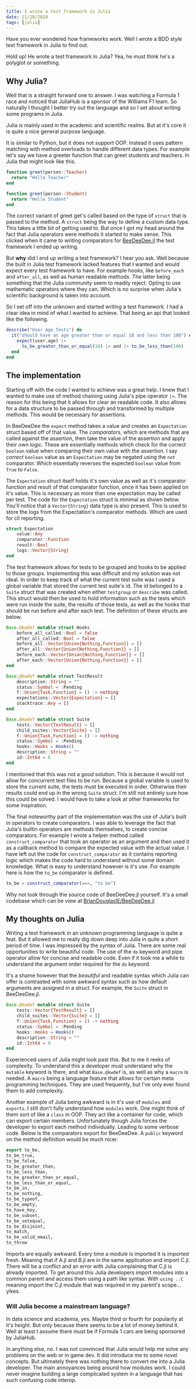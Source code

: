 ```yaml
---
title: I wrote a test framework in Julia
date: 21/10/2024
tags: [julia]
---
```


Have you ever wondered how frameworks work. Well I wrote a BDD style
test framework in Julia to find out.

<!-- more -->

<chicken-asks>
Hold up! He wrote a test framework in Julia?
</chicken-asks>

<magpie-replies>
Yea, he must think he's a polyglot or something.
</magpie-replies>

## Why Julia?

Well that is a straight forward one to answer. I was watching a Formula 1
race and noticed that JuliaHub is a sponsor of the Williams F1 team. So
naturally I thought I better try out the language and so I set about writing
some programs in Julia.

Julia is mainly used in the academic and scientific realms. But at it's core
it is quite a nice general purpose language.

It is similar to Python, but it does not support OOP. Instead it uses pattern
matching with method overloads to handle different data types. For example let's
say we have a greeter function that can greet students and teachers. In Julia
that might look like this.

```julia
function greet(person::Teacher)
  return "Hello Teacher"
end

function greet(person::Student)
  return "Hello Student"
end
```

The correct variant of greet get's called based on the type of `struct` that is 
passed to the method. A `struct` being the way to define a custom data type.
This takes a little bit of getting used to. But once I got my head around the fact
that Julia operators were methods it started to make sense. This clicked when
it came to writing comparators for [BeeDeeDee.jl](https://github.com/BrianDouglasIE/BeeDeeDee.jl/tree/main) the test framework I ended up writing.

But __why__ did I end up writing a test framework? I hear you ask. Well because the built
in Julia test framework lacked features that I wanted and would expect every test 
framework to have. For example hooks, like `before_each` and `after_all`, as well
as human readable methods. The latter being something that the Julia community
seem to readily reject. Opting to use mathematic operators where they can. Which
is no surprise when Julia's scientific background is taken into account.

So I set off into the unknown and started writing a test framework. I had a clear
idea in mind of what I wanted to achieve. That being an api that looked like the following.

```julia
describe("User Age Tests") do
  it("should have an age greater than or equal 18 and less than 100") do
    expect(user.age) |>
      to_be_greater_than_or_equal(18) |> and |> to_be_less_than(100)
  end
end
```

## The implementation

Starting off with the code I wanted to achieve was a great help. I knew that I wanted to
make use of method chaining using Julia's pipe operator `|>`. The reason for this being
that it allows for clear an readable code. It also allows for a data structure to
be passed through and transformed by multiple methods. This would be necessary for assertions.

In BeeDeeDee the `expect` method takes a value and creates an `Expectation` struct based off of
that value. The _comparators_, which are methods that are called against the assertion, then
take the value of the assertion and apply their own logic. These are essentially methods which
check for the correct `boolean` value when comparing their own value with the assertion. I say
_correct_ `boolean` value as an `Expectation` may be negated using the `not` comparator. Which 
essentially reverses the expected `boolean` value from `True` to `False`.

The `Expectation` struct itself holds it's own value as well as it's comparator function and
result of that comparator function, once it has been applied on it's value. This is necessary
as more than one expectation may be called per test. The code for the `Expectation` struct is
minimal as shown below. You'll notice that a `Vector{String}` data type is also present. This
is used to store the logs from the Expectation's comparator methods. Which are used for cli
reporting.

```julia
struct Expectation
    value::Any
    comparator::Function
    result::Bool
    logs::Vector{String}
end
```

The test framework allows for tests to be grouped and hooks to be applied to those groups.
Implementing this was difficult and my solution was not ideal. In order to keep track of
what the current test suite was I used a global variable that stored the current test suite's
id. The id belonged to a `Suite` struct that was created when either `testgroup` or `describe` 
was called. This struct would then be used to hold information such as the tests which were
run inside the suite, the results of those tests, as well as the hooks that should be run before
and after each test. The definition of these structs are below.

```julia
Base.@kwdef mutable struct Hooks
    before_all_called::Bool = false
    after_all_called::Bool = false
    before_all::Vector{Union{Nothing,Function}} = []
    after_all::Vector{Union{Nothing,Function}} = []
    before_each::Vector{Union{Nothing,Function}} = []
    after_each::Vector{Union{Nothing,Function}} = []
end

Base.@kwdef mutable struct TestResult
    description::String = ""
    status::Symbol = :Pending
    f::Union{Task,Function} = () -> nothing
    expectations::Vector{Expectation} = []
    stacktrace::Any = []
end

Base.@kwdef mutable struct Suite
    tests::Vector{TestResult} = []
    child_suites::Vector{Suite} = []
    f::Union{Task,Function} = () -> nothing
    status::Symbol = :Pending
    hooks::Hooks = Hooks()
    description::String = ""
    id::Int64 = 0
end
```

I mentioned that this was not a _good_ solution. This is because it would not allow for concurrent
test files to be run. Because a global variable is used to store the current suite, the tests
must be executed in order. Otherwise their results could end up in the wrong `Suite` struct.
I'm still not entirely sure how this could be solved. I would have to take a look at other 
frameworks for some inspiration.

The final noteworthy part of the implementation was the use of Julia's built in operators to create
comparators. I was able to leverage the fact that Julia's builtin operators are methods themselves,
to create concise comparators. For example I wrote a helper method called `construct_comparator` that
took an operator as an argument and then used it as a callback method to compare the expected value
with the actual value. I have left out the code for `construct_comparator` as it contains reporting
logic which makes the code hard to understand without some domain knowledge. What is easy to understand
however is it's use. For example here is how the `to_be` comparator is defined.

```julia
to_be = construct_comparator(===, "to be")
```

<magpie-trinket>
Why not look through the source code of BeeDeeDee.jl yourself. It's a small codebase which can be view at
<a href="https://github.com/BrianDouglasIE/BeeDeeDee.jl/tree/main">BrianDouglasIE/BeeDeeDee.jl</a>
</magpie-trinket>

## My thoughts on Julia

Writing a test framework in an unknown programming language is quite a feat. But it allowed me to
really dig down deep into Julia in quite a short period of time. I was impressed by the syntax of
Julia. There are some real opportunities to write beautiful code. The use of the `do` keyword and
pipe operator allow for concise and readable code. Even if it took me a while to understand the
argument order required for the `do` keyword.

It's a shame however that the _beautiful_ and readable syntax which Julia can offer is contrasted 
with some awkward syntax such as how default arguments are assigned in a struct. For example, the 
`Suite` struct in BeeDeeDee.jl.

```julia
Base.@kwdef mutable struct Suite
    tests::Vector{TestResult} = []
    child_suites::Vector{Suite} = []
    f::Union{Task,Function} = () -> nothing
    status::Symbol = :Pending
    hooks::Hooks = Hooks()
    description::String = ""
    id::Int64 = 0
end
```

Experienced users of Julia might look past this. But to me it reeks of complexity. To understand this
a developer must understand why the `mutable` keyword is there, and what `Base.@kwdef` is, as well
as why a `macro` is needed. A `macro` being a language feature that allows for certain meta programming
techniques. They are used frequently, but I've only ever found them to add complexity.

Another example of Julia being awkward is in it's use of `modules` and `exports`. I still don't
fully understand how `modules` work. One might think of them sort of like a `class` in OOP. They act
like a container for code, which can export certain members. Unfortunately though Julia forces
the developer to export each method individually. Leading to some verbose code. Below is the 
comparators export for BeeDeeDee. A `public` keyword on the method definition would be much nicer.

```julia
export to_be,
to_be_true,
to_be_false,
to_be_greater_than,
to_be_less_than,
to_be_greater_than_or_equal,
to_be_less_than_or_equal,
to_be_in,
to_be_nothing,
to_be_typeof,
to_be_empty,
to_have_key,
to_be_subset,
to_be_setequal,
to_be_disjoint,
to_match,
to_be_valid_email,
to_throw
```

Imports are equally awkward. Every time a module is imported it is imported fresh. Meaning that
if A.jl and B.jl are in the same application and import C.jl. There will be a conflict and an error
with Julia complaining that C.jl is already imported. To get around this Julia developers import
modules into a common parent and access them using a path like syntax. With `using ..C` meaning 
import the C.jl module that was required in my parent's scope... yikes.

### Will Julia become a mainstream language?

In data science and academia, yes. Maybe third or fourth for popularity at it's height. But only 
because there seems to be a lot of money behind it. Well at least I assume there must be if 
Formula 1 cars are being sponsored by JuliaHub.

In anything else, no. I was not convinced that Julia would help me solve any problems on the web or
in game dev. It did introduce me to some novel concepts. But ultimately there was nothing there to
convert me into a Julia developer. The main annoyances being around how modules work. I could never
imagine building a large complicated system in a language that has such confusing code interop.

